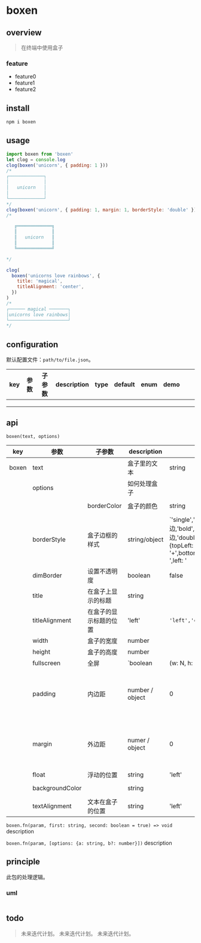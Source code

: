 # boxen

## overview

> 在终端中使用盒子

### feature

- feature0
- feature1
- feature2

## install

`npm i boxen`

## usage

```js
import boxen from 'boxen'
let clog = console.log
clog(boxen('unicorn', { padding: 1 }))
/*
┌─────────────┐
│             │
│   unicorn   │
│             │
└─────────────┘
*/
clog(boxen('unicorn', { padding: 1, margin: 1, borderStyle: 'double' }))
/*

   ╔═════════════╗
   ║             ║
   ║   unicorn   ║
   ║             ║
   ╚═════════════╝

*/

clog(
  boxen('unicorns love rainbows', {
    title: 'magical',
    titleAlignment: 'center',
  })
)
/*
┌────── magical ───────┐
│unicorns love rainbows│
└──────────────────────┘
*/
```

## configuration

默认配置文件：`path/to/file.json`。

<!-- prettier-ignore-start -->
|key|参数|子参数|description|type|default|enum|demo|||
|-|-|-|-|-|-|-|-|-|-|
|||||||||||
|||||||||||
|||||||||||
<!-- prettier-ignore-end -->

## api

```
boxen(text, options)
```

<!-- prettier-ignore-start -->
|key|参数|子参数|description|type|default|enum|demo|||
|-|-|-|-|-|-|-|-|-|-|
|boxen|text||盒子里的文本|string||||||
||options||如何处理盒子|||||||
|||borderColor|盒子的颜色|string||`'black','red','green','yellow','blue','magenta','cyan','white','gray',色值如'#ff00bb'`||||
||borderStyle|盒子边框的样式|string/object|`'single','double','round'圆角单边,'bold','singleDouble'上下单边，左右双边,'doubleSingle','classic','arrow','none',{topLeft: '+',topRight: '+',bottomLeft: '+',bottomRight: '+',top: '-',bottom: '-',left: '|',right: '|'}`||||||
||dimBorder|设置不透明度|boolean|false||||||
||title|在盒子上显示的标题|string|||||||
||titleAlignment|在盒子的显示标题的位置|'left'|`'left','center','right'`||||||
||width|盒子的宽度|number|||||||
||height|盒子的高度|number|||||||
||fullscreen|全屏|`boolean|(w: N, h: N) => [w: N, h: N]`|||||||
||padding|内边距|number / object|0|||`{top: 5, right: 4, bottom: 3, left: 2,}`|||
||margin|外边距|numer / object|0|||`{top: 5, right: 4, bottom: 3, left: 2,}`|||
||float|浮动的位置|string|'left'|`'right','center','left'`|||||
||backgroundColor||string||`'black','red','green','yellow','blue','magenta','cyan','white','gray',色值如'#ff00bb'`|||||
||textAlignment|文本在盒子的位置|string|'left'|`'left','center','right'`|||||
<!-- prettier-ignore-end -->

`boxen.fn(param, first: string, second: boolean = true) => void`
description

`boxen.fn(param, [options: {a: string, b?: number}])`
description

## principle

此包的处理逻辑。

### uml

```

```

## todo

> 未来迭代计划。
> 未来迭代计划。
> 未来迭代计划。
